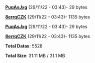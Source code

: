 [**PuqAsJxg**](/data/PuqAsJxg.txt) (29/11/22 - 03:43)- 29 bytes

[**8errqCZK**](/data/8errqCZK.txt) (29/11/22 - 03:43)- 1135 bytes

[**PuqAsJxg**](/data/PuqAsJxg.txt) (29/11/22 - 03:43)- 29 bytes

[**8errqCZK**](/data/8errqCZK.txt) (29/11/22 - 03:43)- 1135 bytes

**Total Datas**: 5528

**Total Size**: 31.11 MB / 31.1 MB